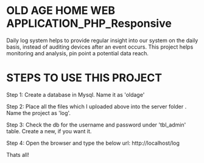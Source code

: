 # OLD AGE HOME WEB APPLICATION_PHP_Responsive
Daily log system helps to provide regular insight into our system on the daily basis, instead of auditing devices after an event occurs.
This project helps monitoring and analysis, pin point a potential data reach.

# STEPS TO USE THIS PROJECT

Step 1:
Create a database in Mysql. Name it as 'oldage'

Step 2: 
Place all the files which I uploaded above into the server folder . Name the project as 'log'.

Step 3:
Check the db for the username and password under 'tbl_admin' table. Create a new, if you want it.

Step 4:
Open the browser and type the below url:
http://localhost/log

Thats all!







